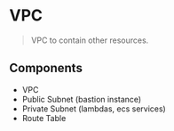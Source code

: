 # VPC

> VPC to contain other resources.

## Components

- VPC
- Public Subnet (bastion instance)
- Private Subnet (lambdas, ecs services)
- Route Table